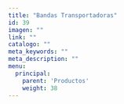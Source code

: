 ```yaml
---
title: "Bandas Transportadoras"
id: 39
imagen: ""
link: ""
catalogo: ""
meta_keywords: ""
meta_description: ""
menu:
  principal:
    parent: 'Productos'
    weight: 38
---
```

